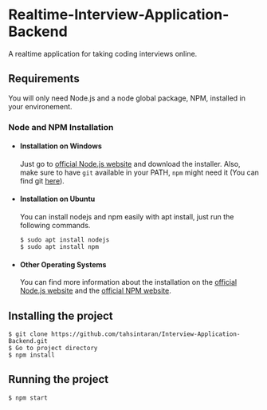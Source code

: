 # Realtime-Interview-Application-Backend
A realtime application for taking coding interviews online.

## Requirements

You will only need Node.js and a node global package, NPM, installed in your environement.

### Node and NPM Installation
- #### Installation on Windows

  Just go to [official Node.js website](https://nodejs.org/) and download the installer.
Also, make sure to have `git` available in your PATH, `npm` might need it (You can find git [here](https://git-scm.com/)).

- #### Installation on Ubuntu

  You can install nodejs and npm easily with apt install, just run the following commands.

      $ sudo apt install nodejs
      $ sudo apt install npm

- #### Other Operating Systems
  You can find more information about the installation on the [official Node.js website](https://nodejs.org/) and the [official NPM website](https://npmjs.org/).
  
## Installing the project

    $ git clone https://github.com/tahsintaran/Interview-Application-Backend.git
    $ Go to project directory
    $ npm install
    
## Running the project

    $ npm start

    
    
